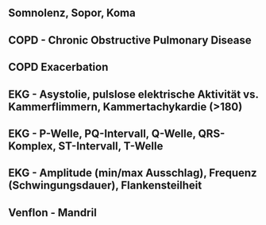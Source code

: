 ## Somnolenz, Sopor, Koma

## COPD - Chronic Obstructive Pulmonary Disease

## COPD Exacerbation

## EKG - Asystolie, pulslose elektrische Aktivität vs. Kammerflimmern, Kammertachykardie (>180)

## EKG - P-Welle, PQ-Intervall, Q-Welle, QRS-Komplex, ST-Intervall, T-Welle

## EKG - Amplitude (min/max Ausschlag), Frequenz (Schwingungsdauer), Flankensteilheit

## Venflon - Mandril
